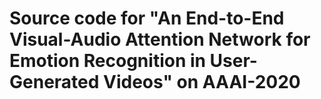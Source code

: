 # Source code for "An End-to-End Visual-Audio Attention Network for Emotion Recognition in User-Generated Videos" on AAAI-2020
